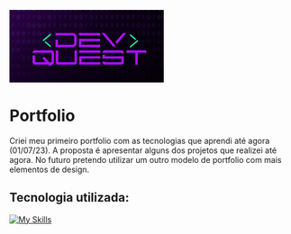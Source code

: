   
![DevQuest](image.png)


# Portfolio
 Criei meu primeiro portfolio com as tecnologias que aprendi até agora (01/07/23). 
 A proposta é apresentar alguns dos projetos que realizei até agora.
 No futuro pretendo utilizar um outro modelo de portfolio com mais elementos de design.


## Tecnologia utilizada:

[![My Skills](https://skillicons.dev/icons?i=js,html,css)](https://skillicons.dev)
  
##

